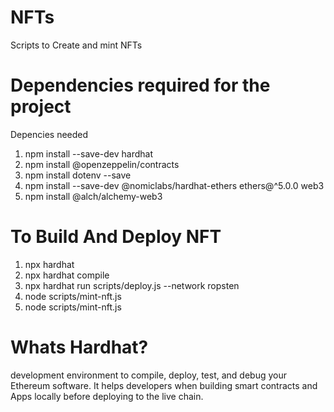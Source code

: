 # NFTs
Scripts to Create and mint NFTs

# Dependencies required for the project
Depencies needed
1. npm install --save-dev hardhat
2. npm install @openzeppelin/contracts
3. npm install dotenv --save
4. npm install --save-dev @nomiclabs/hardhat-ethers ethers@^5.0.0 web3
5. npm install @alch/alchemy-web3



# To Build And Deploy NFT
1. npx hardhat
2. npx hardhat compile
3. npx hardhat run scripts/deploy.js --network ropsten
4. node scripts/mint-nft.js
5. node scripts/mint-nft.js


# Whats Hardhat?
development environment to compile, deploy, test, and debug your Ethereum software. It helps developers when building smart contracts and Apps locally before deploying to the live chain.
